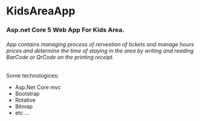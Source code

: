 # KidsAreaApp
### Asp.net Core 5 Web App For Kids Area.
###### App contains managing process of rervestion of tickets and manage hours prices and determine the time of staying in the area by writing and reading BarCode or QrCode on the printing receipt.
Some technologices:
* Asp.Net Core mvc
* Bootstrap
* Rotative 
* Bitmap 
* etc ...

  